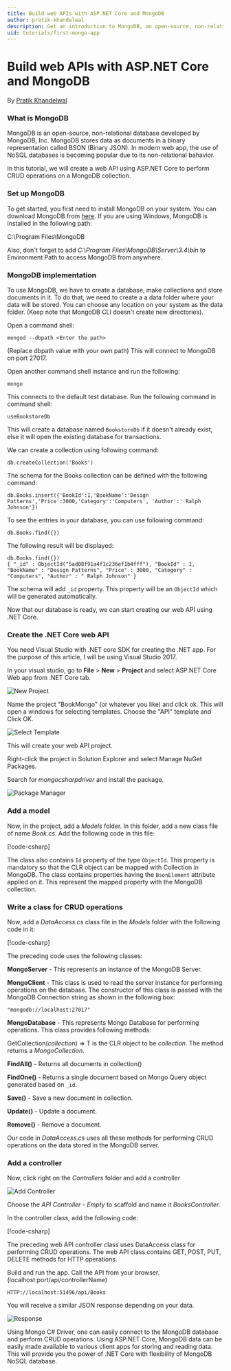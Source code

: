 ```yaml
---
title: Build web APIs with ASP.NET Core and MongoDB
author: pratik-khandelwal
description: Get an introduction to MongoDB, an open-source, non-relational database and how to build APIs using MongoDBand ASP.NET Core.
uid: tutorials/first-mongo-app
---
```

# Build web APIs with ASP.NET Core and MongoDB

By [Pratik Khandelwal](HTTPs://twitter.com/K2Prk)

### What is MongoDB

MongoDB is an open-source, non-relational database developed by MongoDB, Inc. MongoDB stores data as documents in a binary representation called BSON (Binary JSON). In modern web app, the use of NoSQL databases is becoming popular due to its non-relational bahavior.

In this tutorial, we will create a web API using ASP.NET Core to perform CRUD operations on a MongoDB collection.

### Set up MongoDB

To get started, you first need to install MongoDB on your system. You can download MongoDB from [here]('HTTPs://docs.mongodb.com/manual/administration/install-community/'). If you are using Windows, MongoDB is installed in the following path:

C:\Program Files\MongoDB

Also, don't forget to add *C:\Program Files\MongoDB\Server\3.4\bin* to Environment Path to access MongoDB from anywhere.

### MongoDB implementation

To use MongoDB, we have to create a database, make collections and store documents in it. To do that, we need to create a a data folder where your data will be stored. You can choose any location on your system as the data folder. (Keep note that MongoDB CLI doesn't create new directories).

Open a command shell:

```console
mongod --dbpath <Enter the path>
```

(Replace dbpath value with your own path) This will connect to MongoDB on port 27017.

Open another command shell instance and run the following:	

```console
mongo
```

This connects to the default test database. Run the following command in command shell:

```console
useBookstoreDb
```

This will create a database named `BookstoreDb` if it doesn't already exist, else it will open the existing database for transactions.

We can create a collection using following command:

```console
db.createCollection('Books')
```

The schema for the Books collection can be defined with the following command:

```console
db.Books.insert({'BookId':1,'BookName':'Design Patterns','Price':3000,'Category':'Computers', 'Author':' Ralph Johnson'})
```

To see the entries in your database, you can use following command:

```console
db.Books.find({})
```

The following result will be displayed:

```console
db.Books.find({})
{ "_id" : ObjectId("5ad08f91a4f1c236ef1b4fff"), "BookId" : 1, "BookName" : "Design Patterns", "Price" : 3000, "Category" : "Computers", "Author" : " Ralph Johnson" }
```

The schema will add `_id` property. This property will be an `ObjectId` which will be generated automatically.

Now that our database is ready, we can start creating our web API using .NET Core.

### Create the .NET Core web API

You need Visual Studio with .NET core SDK for creating the .NET app. For the purpose of this article, I will be using Visual Studio 2017.

In your visual studio, go to **File** > **New** > **Project** and select ASP.NET Core Web app from .NET Core tab.

![New Project](_static/newProject.png)

Name the project "BookMongo" (or whatever you like) and click ok. This will open a windows for selecting templates. Choose the "API" template and Click OK.

![Select Template](_static/apiTemplate.png)

This will create your web API project.

Right-click the project in Solution Explorer and select Manage NuGet Packages.

Search for *mongocsharpdriver* and install the package.

![Package Manager](_static/packageManager.png)

### Add a model

Now, in the project, add a *Models* folder. In this folder, add a new class file of name *Book.cs*. Add the following code in this file:

[!code-csharp[](~/tutorials/first-mongo-app/sample/BookstoreAPI/Models/Book.cs?name=snippet_1)]

The class also contains `Id` property of the type `ObjectId`. This property is mandatory so that the CLR object can be mapped with Collection in MongoDB. The class contains properties having the `BsonElement` attribute applied on it. This represent the mapped property with the MongoDB collection.

### Write a class for CRUD operations

Now, add a *DataAccess.cs* class file in the *Models* folder with the following code in it:

[!code-csharp[](~/tutorials/first-mongo-app/sample/BookstoreAPI/Models/DataAccess.cs?name=snippet_1)]

The preceding code uses the following classes:

**MongoServer** - This represents an instance of the MongoDB Server.

**MongoClient** - This class is used to read the server instance for performing operations on the database. The constructor of this class is passed with the MongoDB Connection string as shown in the following box:

```console
"mongodb://localhost:27017"
```

**MongoDatabase** - This represents Mongo Database for performing operations. This class provides following methods:

GetCollection<T>(*collection*) => T is the CLR object to be *collection*. The method returns a *MongoCollection*.

**FindAll()** - Returns all documents in collection()

**FindOne()** - Returns a single document based on Mongo Query object generated based on `_id`.

**Save()** - Save a new document in collection.

**Update()** - Update a document.

**Remove()** - Remove a document.

Our code in *DataAccess.cs* uses all these methods for performing CRUD operations on the data stored in the MongoDB server.

### Add a controller

Now, click right on the *Controllers* folder and add a controller

![Add Controller](_static/addController.png)

Choose the *API Controller - Empty* to scaffold and name it *BooksController*.

In the controller class, add the following code:

[!code-csharp[](~/tutorials/first-mongo-app/sample/BookstoreAPI/Controllers/BooksController.cs?name=snippet_1)]

The preceding web API controller class uses DataAccess class for performing CRUD operations. The web API class contains GET, POST, PUT, DELETE methods for HTTP operations.

Build and run the app. Call the API from your browser. 
(localhost:port/api/controllerName)

```console
HTTP://localhost:51496/api/Books
```

You will receive a similar JSON response depending on your data.

![Response](_static/jsonResponse.png)

Using Mongo C# Driver, one can easily connect to the MongoDB database and perform CRUD operations. Using ASP.NET Core, MongoDB data can be easily made available to various client apps for storing and reading data. This will provide you the power of .NET Core with flexibility of MongoDB NoSQL database.

